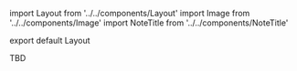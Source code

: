 import Layout from '../../components/Layout'
import Image from '../../components/Image'
import NoteTitle from '../../components/NoteTitle'

export default Layout

<NoteTitle title="Alaska" />

TBD
